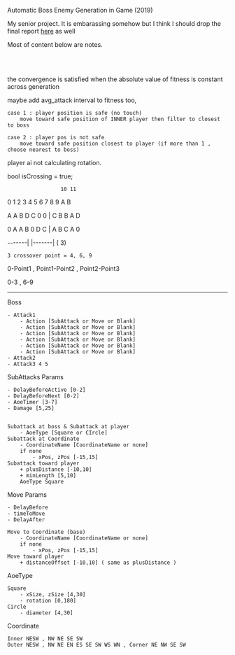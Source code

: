 Automatic Boss Enemy Generation in Game (2019)

My senior project. It is embarassing somehow but I think I should drop the final report [here](https://iciantun.github.io/SeniorProject/SeniorProj_FinalReport.pdf) as well

Most of content below are notes.

<br /><br />

the convergence is satisfied when the absolute value of fitness is constant across generation

maybe add avg_attack interval to fitness too,

 	case 1 : player position is safe (no touch)
		move toward safe position of INNER player then filter to closest to boss
	
	case 2 : player pos is not safe
		move toward safe position closest to player (if more than 1 , choose nearest to boss)

		
player ai not calculating rotation.


bool isCrossing = true;

					 10 11 
					 
0 1 2 3 4 5 6   7 8 9 A B 

A A B D C 0 0 | C B B A D 

0 A A B 0 D C | A B C A 0 

-------|   |-------|            ( 3)

	3 crossover point = 4, 6, 9 
	
0-Point1 , Point1-Point2 , Point2-Point3

0-3	, 6-9
	
--------------------------------------------------------------------
Boss

	- Attack1
		- Action [SubAttack or Move or Blank]
		- Action [SubAttack or Move or Blank]
		- Action [SubAttack or Move or Blank]
		- Action [SubAttack or Move or Blank]
		- Action [SubAttack or Move or Blank]
		- Action [SubAttack or Move or Blank]
	- Attack2
	- Attack3 4 5


SubAttacks Params

	- DelayBeforeActive [0-2]
	- DelayBeforeNext [0-2]
	- AoeTimer [3-7]
	- Damage [5,25]

	
	Subattack at boss & Subattack at player
		- AoeType [Square or CIrcle]
	Subattack at Coordinate
		- CoordinateName [CoordinateName or none]
		if none 
			- xPos, zPos [-15,15]
	Subattack toward player
		+ plusDistance [-10,10]
		+ minLength [5,10]
		AoeType Square
	
		
Move Params

	- DelayBefore
	- timeToMove
	- DelayAfter

	Move to Coordinate (base)
		- CoordinateName [CoordinateName or none]
		if none 
			- xPos, zPos [-15,15]
	Move toward player
		+ distanceOffset [-10,10] ( same as plusDistance )


AoeType
	
	Square
		- xSize, zSize [4,30]
		- rotation [0,180]
	Circle
		- diameter [4,30]
	
	
	
Coordinate
	
	Inner NESW , NW NE SE SW
	Outer NESW , NW NE EN ES SE SW WS WN , Corner NE NW SE SW
